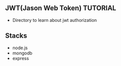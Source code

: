 ## JWT(Jason Web Token) TUTORIAL

- Directory to learn about jwt authorization
  
## Stacks
- node.js
- mongodb
- express